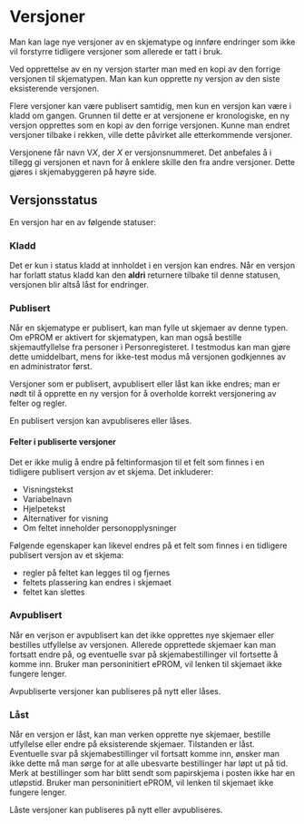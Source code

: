 # Versjoner

Man kan lage nye versjoner av en skjematype og innføre endringer som ikke vil forstyrre tidligere versjoner som allerede er tatt i bruk.

Ved opprettelse av en ny versjon starter man med en kopi av den forrige versjonen til skjematypen. Man kan kun opprette ny versjon av den siste eksisterende versjonen.

Flere versjoner kan være publisert samtidig, men kun en versjon kan være i kladd om gangen. Grunnen til dette er at versjonene er kronologiske, en ny versjon opprettes som en kopi av den forrige versjonen. Kunne man endret versjoner tilbake i rekken, ville dette påvirket alle etterkommende versjoner.

Versjonene får navn V*X*, der *X* er versjonsnummeret. Det anbefales å i tillegg gi versjonen et navn for å enklere skille den fra andre versjoner. Dette gjøres i skjemabyggeren på høyre side.

## Versjonsstatus

En versjon har en av følgende statuser:

### Kladd

Det er kun i status kladd at innholdet i en versjon kan endres. Når en versjon har forlatt status kladd kan den **aldri** returnere tilbake til denne statusen, versjonen blir altså låst for endringer.

### Publisert

Når en skjematype er publisert, kan man fylle ut skjemaer av denne typen. Om ePROM er aktivert for skjematypen, kan man også bestille skjemautfyllelse fra personer i Personregisteret. I testmodus kan man gjøre dette umiddelbart, mens for ikke-test modus må versjonen godkjennes av en administrator først.

Versjoner som er publisert, avpublisert eller låst kan ikke endres; man er nødt til å opprette en ny versjon for å overholde korrekt versjonering av felter og regler.

En publisert versjon kan avpubliseres eller låses.

#### Felter i publiserte versjoner

Det er ikke mulig å endre på feltinformasjon til et felt som finnes i en tidligere publisert versjon av et skjema. Det inkluderer:
- Visningstekst
- Variabelnavn
- Hjelpetekst
- Alternativer for visning
- Om feltet inneholder personopplysninger

Følgende egenskaper kan likevel endres på et felt som finnes i en tidligere publisert versjon av et skjema:
- regler på feltet kan legges til og fjernes
- feltets plassering kan endres i skjemaet
- feltet kan slettes

### Avpublisert

Når en verjson er avpublisert kan det ikke opprettes nye skjemaer eller bestilles utfyllelse av versjonen. Allerede opprettede skjemaer kan man fortsatt endre på, og eventuelle svar på skjemabestillinger vil fortsette å komme inn. Bruker man personinitiert ePROM, vil lenken til skjemaet ikke fungere lenger. 

Avpubliserte versjoner kan publiseres på nytt eller låses.

### Låst

Når en versjon er låst, kan man verken opprette nye skjemaer, bestille utfyllelse eller endre på eksisterende skjemaer. Tilstanden er låst. Eventuelle svar på skjemabestillinger vil fortsatt komme inn, ønsker man ikke dette må man sørge for at alle ubesvarte bestillinger har løpt ut på tid. Merk at bestillinger som har blitt sendt som papirskjema i posten ikke har en utløpstid. Bruker man personinitiert ePROM, vil lenken til skjemaet ikke fungere lenger. 

Låste versjoner kan publiseres på nytt eller avpubliseres.
